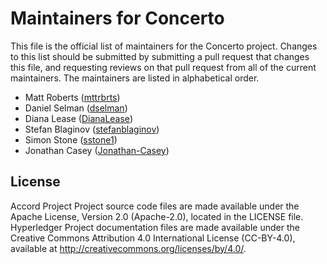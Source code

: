 # Maintainers for Concerto

This file is the official list of maintainers for the Concerto project.
Changes to this list should be submitted by submitting a pull request that changes this file, and requesting reviews on that pull request from all of the current maintainers.
The maintainers are listed in alphabetical order.

- Matt Roberts ([mttrbrts](https://github.com/mttrbrts))
- Daniel Selman ([dselman](https://github.com/dselman))
- Diana Lease ([DianaLease](https://github.com/DianaLease))
- Stefan Blaginov ([stefanblaginov](https://github.com/stefanblaginov))
- Simon Stone ([sstone1](https://github.com/sstone1))
- Jonathan Casey ([Jonathan-Casey](https://github.com/Jonathan-Casey))

## License <a name="license"></a>
Accord Project Project source code files are made available under the Apache License, Version 2.0 (Apache-2.0), located in the LICENSE file. Hyperledger Project documentation files are made available under the Creative Commons Attribution 4.0 International License (CC-BY-4.0), available at http://creativecommons.org/licenses/by/4.0/.
